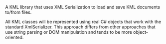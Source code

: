 A KML library that uses XML Serialization to load and save KML documents to/from files.

All KML classes will be represented using real C# objects that work with the standard XmlSerializer. This approach differs from other approaches that use string parsing or DOM manipulation and tends to be more object-oriented.